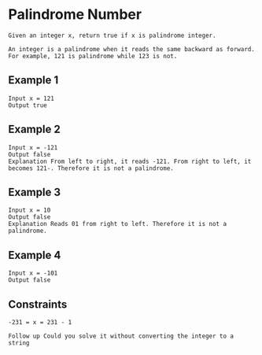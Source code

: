 # Palindrome Number

```
Given an integer x, return true if x is palindrome integer.

An integer is a palindrome when it reads the same backward as forward. For example, 121 is palindrome while 123 is not.
```

## Example 1

```
Input x = 121
Output true
```

## Example 2

```
Input x = -121
Output false
Explanation From left to right, it reads -121. From right to left, it becomes 121-. Therefore it is not a palindrome.
```

## Example 3

```
Input x = 10
Output false
Explanation Reads 01 from right to left. Therefore it is not a palindrome.
```

## Example 4

```
Input x = -101
Output false
```

## Constraints

```
-231 = x = 231 - 1

Follow up Could you solve it without converting the integer to a string
```
